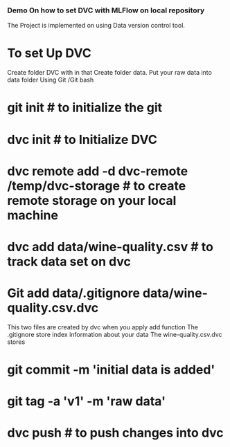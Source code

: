 ### Demo On how to set DVC with MLFlow on local repository 
The Project is implemented on using Data version control tool.
# To set Up DVC 
Create folder DVC with in that Create folder data.
Put your raw data into data folder 
Using Git /Git bash  
# git init   # to initialize the git 
# dvc init    # to Initialize DVC 

# dvc remote add -d dvc-remote /temp/dvc-storage  # to create remote storage on your local machine

# dvc add data/wine-quality.csv    # to track data set on dvc 

# Git add data/.gitignore data/wine-quality.csv.dvc
This two files are created by dvc when you apply add function 
The .gitignore store index information about your data
The wine-quality.csv.dvc stores 

# git commit -m 'initial data is added'
# git tag -a 'v1' -m 'raw data'
# dvc push # to push changes into dvc



